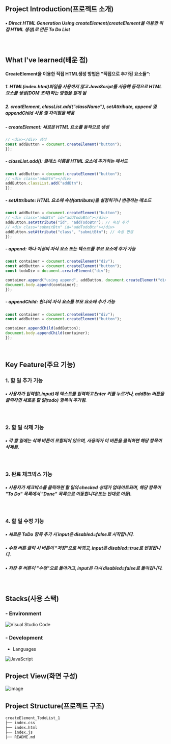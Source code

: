 ## Project Introduction(프로젝트 소개)
##### ▪ Direct HTML Generation Using createElement(createElement을 이용한 직접 HTML 생성)로 만든 To Do List
<br/>

## What I've learned(배운 점)
#### CreateElement을 이용한 직접 HTML생성 방법은 "직접으로 추가된 요소들": 
##### 1. HTML(index.html)파일을 사용하지 않고 JavaScript를 사용해 동적으로 HTML 요소를 생성(DOM 조작)하는 방법을 알게 됨
##### 2. creatElement, classList.add("className"), setAttribute, append 및 appendChild 사용 및 차이점을 배움
##### - createElement: 새로운 HTML 요소를 동적으로 생성
```Javascript
// <div></div> 생성
const addButton = document.createElement("button"); 
});
```
##### - classList.add(): 클래스 이름을 HTML 요소에 추가하는 메서드
```Javascript
const addButton = document.createElement("button");
// <div class="addBtn"></div>
addButton.classList.add("addBtn");
});
```
##### - setAttribute: HTML 요소에 속성(attribute)을 설정하거나 변경하는 메소드
```Javascript
const addButton = document.createElement("button");
// <div class="addBtn" id="addTodoBtn"></div>
addButton.setAttribute("id", "addTodoBtn"); // 속성 추가
// <div class="submitBtn" id="addTodoBtn"></div>
addButton.setAttribute("class", "submitBtn"); // 속성 변경
});
```
##### - append: 하나 이상의 자식 요소 또는 텍스트를 부모 요소에 추가 가능
```Javascript
const container = document.createElement("div");
const addButton = document.createElement("button");
const todoDiv = document.createElement("div");

container.append("using append", addButton, document.createElement("div"));
document.body.append(container);
});
```
##### - appendChild: 한나의 자식 요소를 부모 요소에 추가 가능
```Javascript
const container = document.createElement("div");
const addButton = document.createElement("button");

container.appendChild(addButton);
document.body.appendChild(container);
});
```
<br/>

## Key Feature(주요 기능)
### 1. 할 일 추가 기능
##### ▪ 사용자가 입력창(.input)에 텍스트를 입력하고 Enter 키를 누르거나, addBtn 버튼을 클릭하면 새로운 할 일(todo) 항목이 추가됨.
<br/>

### 2. 할 일 삭제 기능
##### ▪ 각 할 일에는 삭제 버튼이 포함되어 있으며, 사용자가 이 버튼을 클릭하면 해당 항목이 삭제됨.
<br/>

### 3. 완료 체크박스 기능
##### ▪ 사용자가 체크박스를 클릭하면 할 일의 checked 상태가 업데이트되며, 해당 항목이 "To Do" 목록에서 "Done" 목록으로 이동합니다(또는 반대로 이동).
<br/>

### 4. 할 일 수정 기능
##### ▪ 새로운 ToDo 항목 추가 시 input은 disabled=false로 시작합니다.
##### ▪ 수정 버튼 클릭 시 버튼이 "저장"으로 바뀌고, input은 disabled=true로 변경됩니다.
##### ▪ 저장 후 버튼이 "수정"으로 돌아가고, input은 다시 disabled=false로 돌아갑니다.
<br/>

## Stacks(사용 스택)
### - Environment
![Visual Studio Code](https://img.shields.io/badge/Visual%20Studio%20Code-007ACC?style=for-the-badge&logo=Visual%20Studio%20Code&logoColor=white)
<br/>

### - Development
- Languages

![JavaScript](https://img.shields.io/badge/JavaScript-F7DF1E?style=for-the-badge&logo=Javascript&logoColor=white)
<br/>

## Project View(화면 구성)
![image](https://github.com/user-attachments/assets/9e029fc2-c461-4c7d-a5f9-83238a925576)


## Project Structure(프로젝트 구조)
```markdown
createElement_TodoList_1
├── index.css
├── index.html
├── index.js
├── README.md
```
